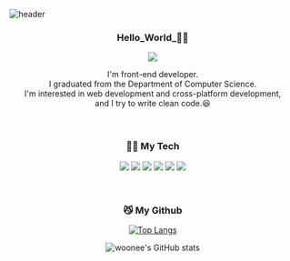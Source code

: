 ![header](https://capsule-render.vercel.app/api?type=wave&color=D6C1E3&height=200&section=header&animation=fadeIn&fontSize=70&fontColor=ffffff)

<h3 align='center'>Hello_World_🙋‍♀️</h3>
<p align='center'>
  <a href="https://www.notion.so/woinnnnng/About-Me-ca97e34d2dbc42e68a3b7eaa4d1160cd">
<img src="https://img.shields.io/badge/ABOUT ME(click!)-FFE5E5?style=for-the-badge"/>
  </a>
<p align='center'>
  I'm front-end developer.
  </br>
  I graduated from the Department of Computer Science.
  </br>
I'm interested in web development and cross-platform development,</br> and I try to write clean code.😆
 <br/>
 <br/>
 <br/>

<h3 align='center'>👩‍💻 My Tech</h3>
<p align='center'>
<img src="https://img.shields.io/badge/JavaScript-F7DF1E?style=flat&logo=JavaScript&logoColor=000000"/>
<img src="https://img.shields.io/badge/React.js-61DAFB?style=flat&logo=React&logoColor=000000"/>
<img src="https://img.shields.io/badge/HTML5-E34F26?style=flat&logo=HTML5&logoColor=000000"/>
<img src="https://img.shields.io/badge/CSS3-1572B6?style=flat&logo=CSS3&logoColor=000000"/>
<img src="https://img.shields.io/badge/Flutter-02569B?style=flat&logo=Flutter&logoColor=000000"/>
<img src="https://img.shields.io/badge/Python-3776AB?style=flat&logo=Python&logoColor=000000"/>

<br/>
<br/>
<br/>
<h3 align='center'> 😼 My Github</h3>
<div align='center'>
  
  [![Top Langs](https://github-readme-stats.vercel.app/api/top-langs/?username=anuraghazra&hide=GLSL,Rust,Go&layout=compact)](https://github.com/anuraghazra/github-readme-stats)
  
![woonee's GitHub stats](https://github-readme-stats.vercel.app/api?username=wooneeS2&show_icons=true&theme=buefy&hide=stars,contribs&include_all_commits=true)

</div>
